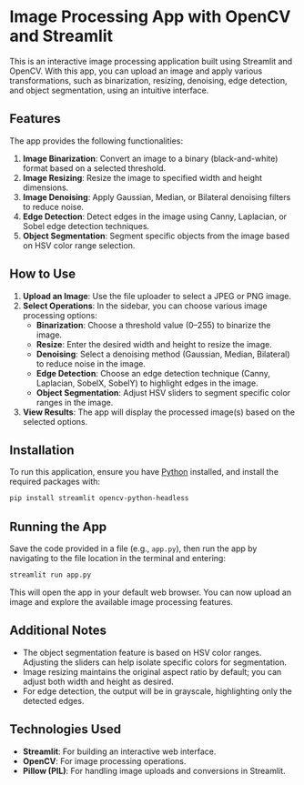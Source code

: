 # Image Processing App with OpenCV and Streamlit

This is an interactive image processing application built using Streamlit and OpenCV. With this app, you can upload an image and apply various transformations, such as binarization, resizing, denoising, edge detection, and object segmentation, using an intuitive interface.

## Features

The app provides the following functionalities:

1. **Image Binarization**: Convert an image to a binary (black-and-white) format based on a selected threshold.
2. **Image Resizing**: Resize the image to specified width and height dimensions.
3. **Image Denoising**: Apply Gaussian, Median, or Bilateral denoising filters to reduce noise.
4. **Edge Detection**: Detect edges in the image using Canny, Laplacian, or Sobel edge detection techniques.
5. **Object Segmentation**: Segment specific objects from the image based on HSV color range selection.

## How to Use

1. **Upload an Image**: Use the file uploader to select a JPEG or PNG image.
2. **Select Operations**: In the sidebar, you can choose various image processing options:
   - **Binarization**: Choose a threshold value (0–255) to binarize the image.
   - **Resize**: Enter the desired width and height to resize the image.
   - **Denoising**: Select a denoising method (Gaussian, Median, Bilateral) to reduce noise in the image.
   - **Edge Detection**: Choose an edge detection technique (Canny, Laplacian, SobelX, SobelY) to highlight edges in the image.
   - **Object Segmentation**: Adjust HSV sliders to segment specific color ranges in the image.
3. **View Results**: The app will display the processed image(s) based on the selected options.

## Installation

To run this application, ensure you have [Python](https://www.python.org/downloads/) installed, and install the required packages with:

```bash
pip install streamlit opencv-python-headless
```

## Running the App

Save the code provided in a file (e.g., `app.py`), then run the app by navigating to the file location in the terminal and entering:

```bash
streamlit run app.py
```

This will open the app in your default web browser. You can now upload an image and explore the available image processing features.


## Additional Notes

- The object segmentation feature is based on HSV color ranges. Adjusting the sliders can help isolate specific colors for segmentation.
- Image resizing maintains the original aspect ratio by default; you can adjust both width and height as desired.
- For edge detection, the output will be in grayscale, highlighting only the detected edges.

## Technologies Used

- **Streamlit**: For building an interactive web interface.
- **OpenCV**: For image processing operations.
- **Pillow (PIL)**: For handling image uploads and conversions in Streamlit.
